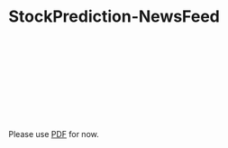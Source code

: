 # StockPrediction-NewsFeed

<object data="http://yoursite.com/the.pdf" type="application/pdf" width="700px" height="700px">
    <embed src="http://yoursite.com/the.pdf">
      <p>
        Please use <a href="https://github.com/karanbhandarkar/StockPredictionNewsFeed/blob/master/TensorflowForAlgorithmicTrading_Slides_BhandarkarKaran.pdf">PDF</a> for now.
      </p>
    </embed>
</object>
